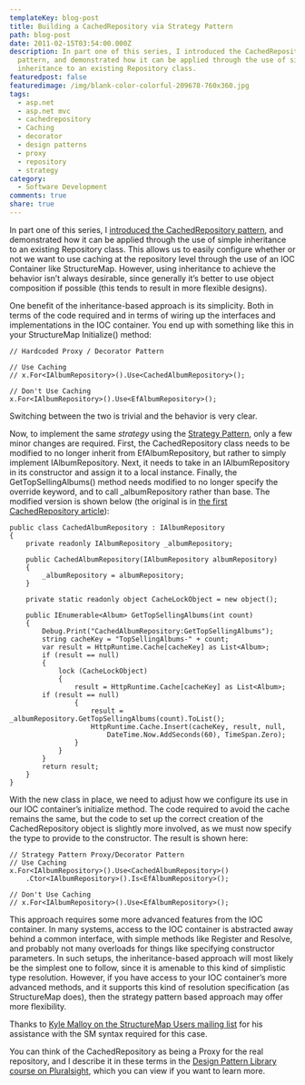 ```yaml
---
templateKey: blog-post
title: Building a CachedRepository via Strategy Pattern
path: blog-post
date: 2011-02-15T03:54:00.000Z
description: In part one of this series, I introduced the CachedRepository
  pattern, and demonstrated how it can be applied through the use of simple
  inheritance to an existing Repository class.
featuredpost: false
featuredimage: /img/blank-color-colorful-209678-760x360.jpg
tags:
  - asp.net
  - asp.net mvc
  - cachedrepository
  - Caching
  - decorator
  - design patterns
  - proxy
  - repository
  - strategy
category:
  - Software Development
comments: true
share: true
---
```

In part one of this series, I [introduced the CachedRepository pattern](https://ardalis.com/introducing-the-cachedrepository-pattern), and demonstrated how it can be applied through the use of simple inheritance to an existing Repository class. This allows us to easily configure whether or not we want to use caching at the repository level through the use of an IOC Container like StructureMap. However, using inheritance to achieve the behavior isn’t always desirable, since generally it’s better to use object composition if possible (this tends to result in more flexible designs).

One benefit of the inheritance-based approach is its simplicity. Both in terms of the code required and in terms of wiring up the interfaces and implementations in the IOC container. You end up with something like this in your StructureMap Initialize() method:

```
// Hardcoded Proxy / Decorator Pattern

// Use Caching
// x.For<IAlbumRepository>().Use<CachedAlbumRepository>();

// Don't Use Caching
x.For<IAlbumRepository>().Use<EfAlbumRepository>();
```

Switching between the two is trivial and the behavior is very clear.

Now, to implement the same *strategy* using the [Strategy Pattern](http://en.wikipedia.org/wiki/Strategy_pattern), only a few minor changes are required. First, the CachedRepository class needs to be modified to no longer inherit from EfAlbumRepository, but rather to simply implement IAlbumRepository. Next, it needs to take in an IAlbumRepository in its constructor and assign it to a local instance. Finally, the GetTopSellingAlbums() method needs modified to no longer specify the override keyword, and to call _albumRepository rather than base. The modified version is shown below (the original is in [the first CachedRepository article](https://ardalis.com/introducing-the-cachedrepository-pattern)):

```
public class CachedAlbumRepository : IAlbumRepository
{
    private readonly IAlbumRepository _albumRepository;

    public CachedAlbumRepository(IAlbumRepository albumRepository)
    {
        _albumRepository = albumRepository;
    }

    private static readonly object CacheLockObject = new object();

    public IEnumerable<Album> GetTopSellingAlbums(int count)
    {
        Debug.Print("CachedAlbumRepository:GetTopSellingAlbums");
        string cacheKey = "TopSellingAlbums-" + count;
        var result = HttpRuntime.Cache[cacheKey] as List<Album>;
        if (result == null)
        {
            lock (CacheLockObject)
            {
                result = HttpRuntime.Cache[cacheKey] as List<Album>;
		if (result == null)
                {
                    result = _albumRepository.GetTopSellingAlbums(count).ToList();
                    HttpRuntime.Cache.Insert(cacheKey, result, null, 
                        DateTime.Now.AddSeconds(60), TimeSpan.Zero);
                }
            }
        }
        return result;
    }
}
```

With the new class in place, we need to adjust how we configure its use in our IOC container’s initialize method. The code required to avoid the cache remains the same, but the code to set up the correct creation of the CachedRepository object is slightly more involved, as we must now specify the type to provide to the constructor. The result is shown here:

```
// Strategy Pattern Proxy/Decorator Pattern
// Use Caching
x.For<IAlbumRepository>().Use<CachedAlbumRepository>()
    .Ctor<IAlbumRepository>().Is<EfAlbumRepository>();

// Don't Use Caching
// x.For<IAlbumRepository>().Use<EfAlbumRepository>();
```

This approach requires some more advanced features from the IOC container. In many systems, access to the IOC container is abstracted away behind a common interface, with simple methods like Register<T> and Resolve<T>, and probably not many overloads for things like specifying constructor parameters. In such setups, the inheritance-based approach will most likely be the simplest one to follow, since it is amenable to this kind of simplistic type resolution. However, if you have access to your IOC container’s more advanced methods, and it supports this kind of resolution specification (as StructureMap does), then the strategy pattern based approach may offer more flexibility.

Thanks to [Kyle Malloy on the StructureMap Users mailing list](http://groups.google.com/group/structuremap-users/browse_thread/thread/89346663d254486d?hl=en) for his assistance with the SM syntax required for this case.

You can think of the CachedRepository as being a Proxy for the real repository, and I describe it in these terms in the [Design Pattern Library course on Pluralsight](https://www.pluralsight.com/courses/patterns-library), which you can view if you want to learn more.